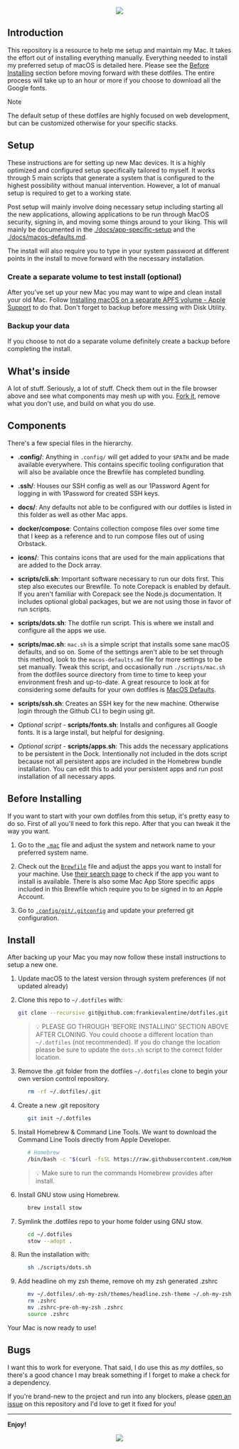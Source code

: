 <p align="center"><img src="https://github.com/user-attachments/assets/244c4bfb-4dc5-4d22-a9c3-d45f12ab9a12"></p>

## Introduction

This repository is a resource to help me setup and maintain my Mac. It takes the effort out of installing everything manually. Everything needed to install my preferred setup of macOS is detailed here. Please see the [Before Installing](#before-installing) section before moving forward with these dotfiles. The entire process will take up to an hour or more if you choose to download all the Google fonts.

> [!NOTE]
> The default setup of these dotfiles are highly focused on web development, but can be customized otherwise for your specific stacks.

## Setup

These instructions are for setting up new Mac devices. It is a highly optimized and configured setup specifically tailored to myself. It works through 5 main scripts that generate a system that is configured to the highest possibility without manual intervention. However, a lot of manual setup is required to get to a working state.

Post setup will mainly involve doing necessary setup including starting all the new applications, allowing applications to be run through MacOS security, signing in, and moving some things around to your liking. This will mainly be documented in the [./docs/app-specific-setup](./docs/app-specific-setup.md) and the [./docs/macos-defaults.md](./docs/macos-defaults.md).

The install will also require you to type in your system password at different points in the install to move forward with the necessary installation.

### Create a separate volume to test install (optional)

After you've set up your new Mac you may want to wipe and clean install your old Mac. Follow [Installing macOS on a separate APFS volume - Apple Support](https://support.apple.com/en-us/HT208891) to do that. Don't forget to backup before messing with Disk Utility.

### Backup your data

If you choose to not do a separate volume definitely create a backup before completing the install.

## What's inside

A lot of stuff. Seriously, a lot of stuff. Check them out in the file browser
above and see what components may mesh up with you.
[Fork it](https://github.com/frankievalentine/dotfiles/fork), remove what you don't
use, and build on what you do use.

## Components

There's a few special files in the hierarchy.

- **.config/**: Anything in `.config/` will get added to your `$PATH` and be made
  available everywhere. This contains specific tooling configuration that will also be available once the Brewfile has completed bundling.
- **.ssh/**: Houses our SSH config as well as our 1Password Agent for logging in with 1Password for created SSH keys.
- **docs/**: Any defaults not able to be configured with our dotfiles is listed in this folder as well as other Mac apps.
- **docker/compose**: Contains collection compose files over some time that I keep as a reference and to run compose files out of using Orbstack.
- **icons/**: This contains icons that are used for the main applications that are added to the Dock array.
- **scripts/cli.sh**: Important software necessary to run our dots first. This step also executes our Brewfile. To note Corepack is enabled by default. If you aren't familiar with Corepack see the Node.js documentation. It includes optional global packages, but we are not using those in favor of run scripts.
- **scripts/dots.sh**: The dotfile run script. This is where we install and configure all the apps we use.
- **scripts/mac.sh**: `mac.sh` is a simple script that installs some sane macOS
defaults, and so on. Some of the settings aren't able to be set through this method, look to the `macos-defaults.md` file for more settings to be set manually. Tweak this script, and occasionally run `./scripts/mac.sh` from the dotfiles source directory from
time to time to keep your environment fresh and up-to-date. A great resource to look at for considering some defaults for your own dotfiles is [MacOS Defaults](https://macos-defaults.com/).
- **scripts/ssh.sh**: Creates an SSH key for the new machine. Otherwise login through the Github CLI to begin using git.

- *Optional script* - **scripts/fonts.sh**: Installs and configures all Google fonts. It is a large install, but helpful for designing.
- *Optional script* - **scripts/apps.sh**: This adds the necessary applications to be persistent in the Dock. Intentionally not included in the dots script because not all persistent apps are included in the Homebrew bundle installation. You can edit this to add your persistent apps and run post installation of all necessary apps.

## Before Installing

If you want to start with your own dotfiles from this setup, it's pretty easy to do so. First of all you'll need to fork this repo. After that you can tweak it the way you want.

1. Go to the [`.mac`](./scripts/mac.sh) file and adjust the system and network name to your preferred system name.

2. Check out the [`Brewfile`](./Brewfile) file and adjust the apps you want to install for your machine. Use [their search page](https://formulae.brew.sh/cask/) to check if the app you want to install is available. There is also some Mac App Store specific apps included in this Brewfile which require you to be signed in to an Apple Account.

3. Go to [`.config/git/.gitconfig`](./.config/git/.gitconfig) and update your preferred git configuration.

## Install

After backing up your Mac you may now follow these install instructions to setup a new one.

1. Update macOS to the latest version through system preferences (if not updated already)

2. Clone this repo to `~/.dotfiles` with:

   ```bash
   git clone --recursive git@github.com:frankievalentine/dotfiles.git ~/.dotfiles
   ```

   > 💡 PLEASE GO THROUGH 'BEFORE INSTALLING' SECTION ABOVE AFTER CLONING. You could choose a different location than `~/.dotfiles` (not recommended). If you do change the location please be sure to update the `dots.sh` script to the correct folder location.

3. Remove the .git folder from the dotfiles `~/.dotfiles` clone to begin your own version control repository.

   ```bash
      rm -rf ~/.dotfiles/.git
   ```

4. Create a new .git repository

   ```bash
      git init ~/.dotfiles
   ```

5. Install Homebrew & Command Line Tools. We want to download the Command Line Tools directly from Apple Developer.

   ```bash
      # Homebrew
      /bin/bash -c "$(curl -fsSL https://raw.githubusercontent.com/Homebrew/install/HEAD/install.sh)"
   ```

   > 💡 Make sure to run the commands Homebrew provides after install.

6. Install GNU stow using Homebrew.

   ```bash
      brew install stow
   ```

7. Symlink the .dotfiles repo to your home folder using GNU stow.

   ```bash
      cd ~/.dotfiles
      stow --adopt .
   ```

8. Run the installation with:

   ```bash
      sh ./scripts/dots.sh
   ```

9. Add headline oh my zsh theme, remove oh my zsh generated .zshrc

   ```bash
      mv ~/.dotfiles/.oh-my-zsh/themes/headline.zsh-theme ~/.oh-my-zsh/themes
      rm .zshrc
      mv .zshrc-pre-oh-my-zsh .zshrc
      source .zshrc
   ```


Your Mac is now ready to use!

## Bugs

I want this to work for everyone. That
said, I do use this as _my_ dotfiles, so there's a good chance I may break
something if I forget to make a check for a dependency.

If you're brand-new to the project and run into any blockers, please
[open an issue](https://github.com/frankievalentine/dotfiles/issues) on this repository
and I'd love to get it fixed for you!

---

**Enjoy!**

<p align="center"><img src="https://github.com/user-attachments/assets/6174b7fc-086e-46bc-8917-f78b8745b785"></p>
